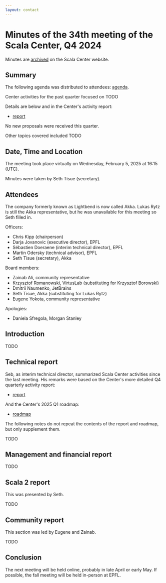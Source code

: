```yaml
---
layout: contact
---
```


# Minutes of the 34th meeting of the Scala Center, Q4 2024

Minutes are [archived](https://scala.epfl.ch/records.html) on the
Scala Center website.

## Summary

The following agenda was distributed to attendees:
[agenda](https://github.com/scalacenter/advisoryboard/blob/main/agendas/034-2024-q4.md).

Center activities for the past quarter focused on TODO

Details are below and in the Center's activity report:

* [report](https://scala.epfl.ch/records/2024-Q4-activity-report.html)

No new proposals were received this quarter.

Other topics covered included TODO

## Date, Time and Location

The meeting took place virtually on Wednesday, February 5, 2025 at
16:15 (UTC).

Minutes were taken by Seth Tisue (secretary).

## Attendees

The company formerly known as Lightbend is now called Akka.  Lukas
Rytz is still the Akka representative, but he was unavailable for this
meeting so Seth filled in.

Officers:

* Chris Kipp (chairperson)
* Darja Jovanovic (executive director), EPFL
* Sébastien Doeraene (interim technical director), EPFL
* Martin Odersky (technical advisor), EPFL
* Seth Tisue (secretary), Akka

Board members:

* Zainab Ali, community representative
* Krzysztof Romanowski, VirtusLab (substituting for Krzysztof Borowski)
* Dmitrii Naumenko, JetBrains
* Seth Tisue, Akka (substituting for Lukas Rytz)
* Eugene Yokota, community representative

Apologies:

* Daniela Sfregola, Morgan Stanley

## Introduction

TODO

## Technical report

Seb, as interim technical director, summarized Scala Center activities
since the last meeting. His remarks were based on the Center's more
detailed Q4 quarterly activity report:

* [report](https://scala.epfl.ch/records/2024-Q4-activity-report.html)

And the Center's 2025 Q1 roadmap:

* [roadmap](https://scala.epfl.ch/records/2025-Q1-roadmap.html)

The following notes do not repeat the contents of the report and
roadmap, but only supplement them.

TODO

## Management and financial report

TODO

## Scala 2 report

This was presented by Seth.

TODO

## Community report

This section was led by Eugene and Zainab.

TODO

## Conclusion

The next meeting will be held online, probably in late April or early
May. If possible, the fall meeting will be held in-person at EPFL.
